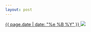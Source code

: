 ```yaml
---
layout: post
---
```


<p>
  <a href="/328">
    <time>{{ page.date | date: "%e %B %Y" }}</time>
    <img src="{{ site.assets_url }}/328.jpg">
  </a>
  
</p>
